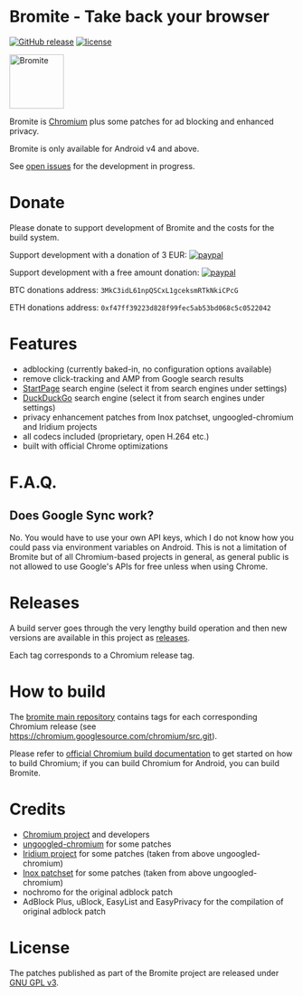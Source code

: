 # Bromite - Take back your browser

[![GitHub release][version-image]][version-url] [![license][license-image]][license-url]

<img title="Bromite - take back your browser!" src="https://www.bromite.org/android-icon-192x192.png" width="96" alt="Bromite" />

Bromite is [Chromium](https://www.chromium.org/Home) plus some patches for ad blocking and enhanced privacy.

Bromite is only available for Android v4 and above.

See [open issues](https://github.com/bromite/bromite/issues) for the development in progress.

# Donate

Please donate to support development of Bromite and the costs for the build system.

Support development with a donation of 3 EUR: [![paypal](https://www.paypalobjects.com/en_US/i/btn/btn_donate_LG.gif)](https://www.paypal.com/cgi-bin/webscr?cmd=_s-xclick&hosted_button_id=JP3XTQPVRNET2)

Support development with a free amount donation: [![paypal](https://www.paypalobjects.com/en_US/i/btn/btn_donate_LG.gif)](https://www.paypal.com/cgi-bin/webscr?cmd=_s-xclick&hosted_button_id=LC7Q6A3UAQPY8)

BTC donations address: `3MkC3idL61npQSCxL1gceksmRTkNkiCPcG`

ETH donations address: `0xf47ff39223d828f99fec5ab53bd068c5c0522042`

# Features

* adblocking (currently baked-in, no configuration options available)
* remove click-tracking and AMP from Google search results
* [StartPage](https://startpage.com/) search engine (select it from search engines under settings)
* [DuckDuckGo](https://duckduckgo.com/) search engine (select it from search engines under settings)
* privacy enhancement patches from Inox patchset, ungoogled-chromium and Iridium projects
* all codecs included (proprietary, open H.264 etc.)
* built with official Chrome optimizations

# F.A.Q.

## Does Google Sync work?
No. You would have to use your own API keys, which I do not know how you could pass via environment variables on Android.
This is not a limitation of Bromite but of all Chromium-based projects in general, as general public is not allowed to use Google's APIs for free unless when using Chrome.

# Releases

A build server goes through the very lengthy build operation and then new versions are available in this project as [releases](https://github.com/bromite/bromite/releases).

Each tag corresponds to a Chromium release tag.

# How to build

The [bromite main repository](https://github.com/bromite/bromite) contains tags for each corresponding Chromium release (see https://chromium.googlesource.com/chromium/src.git).

Please refer to [official Chromium build documentation](https://www.chromium.org/developers/how-tos/get-the-code) to get started on how to build Chromium; if you can build Chromium for Android, you can build Bromite.

# Credits

* [Chromium project](https://www.chromium.org/Home) and developers
* [ungoogled-chromium](https://github.com/Eloston/ungoogled-chromium) for some patches
* [Iridium project](https://github.com/iridium-browser) for some patches (taken from above ungoogled-chromium)
* [Inox patchset](https://github.com/gcarq/inox-patchset) for some patches (taken from above ungoogled-chromium)
* nochromo for the original adblock patch
* AdBlock Plus, uBlock, EasyList and EasyPrivacy for the compilation of original adblock patch

# License

The patches published as part of the Bromite project are released under [GNU GPL v3](./LICENSE).

[version-image]: https://img.shields.io/github/release/bromite/bromite.svg?style=flat-square
[version-url]: https://github.com/bromite/bromite/releases/latest
[license-image]: https://img.shields.io/github/license/bromite/bromite.svg
[license-url]: https://github.com/bromite/bromite/blob/master/LICENSE
